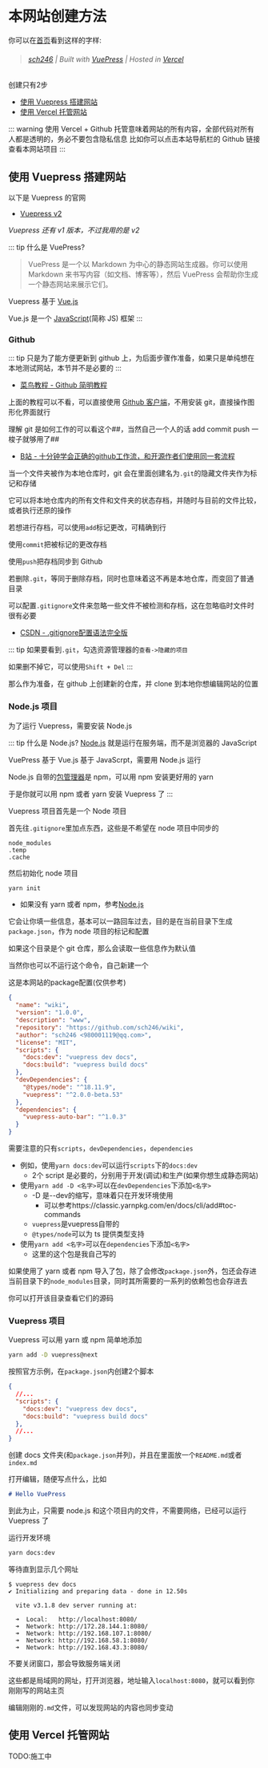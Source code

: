 # 本网站创建方法

你可以在[首页](/)看到这样的字样:

> ###### [sch246](/index/3-who) | Built with [VuePress](https://v2.vuepress.vuejs.org/zh/) | Hosted in [Vercel](https://vercel.com)

创建只有2步

- [使用 Vuepress 搭建网站](#使用-vuepress-搭建网站)
- [使用 Vercel 托管网站](#使用-vercel-托管网站)

::: warning 使用 Vercel + Github 托管意味着网站的所有内容，全部代码对所有人都是透明的，务必不要包含隐私信息
比如你可以点击本站导航栏的 Github 链接查看本网站项目
:::

## 使用 Vuepress 搭建网站

以下是 Vuepress 的官网

- [Vuepress v2](https://v2.vuepress.vuejs.org/zh/)

*Vuepress 还有 v1 版本，不过我用的是 v2*

::: tip 什么是 VuePress?
> VuePress 是一个以 Markdown 为中心的静态网站生成器。你可以使用 Markdown 来书写内容（如文档、博客等），然后 VuePress 会帮助你生成一个静态网站来展示它们。

Vuepress 基于 [Vue.js](/1-code/4-web/3-frame/1-vue)

Vue.js 是一个 [JavaScript](/1-code/4-web/0-base/2-js)(简称 JS) 框架
:::

### Github

::: tip
只是为了能方便更新到 github 上，为后面步骤作准备，如果只是单纯想在本地测试网站，本节并不是必要的
:::

- [菜鸟教程 - Github 简明教程](https://www.runoob.com/w3cnote/git-guide.html)

上面的教程可以不看，可以直接使用 [Github 客户端](https://desktop.github.com/)，不用安装 git，直接操作图形化界面就行

理解 git 是如何工作的可以看这个##，当然自己一个人的话 add commit push 一梭子就够用了##

- [B站 - 十分钟学会正确的github工作流，和开源作者们使用同一套流程](https://www.bilibili.com/video/BV19e4y1q7JJ)

当一个文件夹被作为本地仓库时，git 会在里面创建名为`.git`的隐藏文件夹作为标记和存储

它可以将本地仓库内的所有文件和文件夹的状态存档，并随时与目前的文件比较，或者执行还原的操作

若想进行存档，可以使用`add`标记更改，可精确到行

使用`commit`把被标记的更改存档

使用`push`把存档同步到 Github

若删除`.git`，等同于删除存档，同时也意味着这不再是本地仓库，而变回了普通目录

可以配置`.gitignore`文件来忽略一些文件不被检测和存档，这在忽略临时文件时很有必要

- [CSDN - .gitignore配置语法完全版](https://blog.csdn.net/le_17_4_6/article/details/92789993)

::: tip
如果要看到`.git`，勾选资源管理器的`查看->隐藏的项目`

如果删不掉它，可以使用`Shift + Del`
:::

那么作为准备，在 github 上创建新的仓库，并 clone 到本地你想编辑网站的位置

### Node.js 项目

为了运行 Vuepress，需要安装 Node.js

::: tip 什么是 Node.js?
[Node.js](/1-code/4-web/1-node) 就是运行在服务端，而不是浏览器的 JavaScript

VuePress 基于 Vue.js 基于 JavaScrpt，需要用 Node.js 运行

Node.js 自带的[包管理器](https://linux.cn/article-12713-1.html)是 npm，可以用 npm 安装更好用的 yarn

于是你就可以用 npm 或者 yarn 安装 Vuepress 了
:::

Vuepress 项目首先是一个 Node 项目

首先往`.gitignore`里加点东西，这些是不希望在 node 项目中同步的

```
node_modules
.temp
.cache
```

然后初始化 node 项目

```sh
yarn init
```

- 如果没有 yarn 或者 npm，参考[Node.js](/1-code/4-web/1-node)

它会让你填一些信息，基本可以一路回车过去，目的是在当前目录下生成`package.json`，作为 node 项目的标记和配置

如果这个目录是个 git 仓库，那么会读取一些信息作为默认值

当然你也可以不运行这个命令，自己新建一个

这是本网站的package配置(仅供参考)

```json
{
  "name": "wiki",
  "version": "1.0.0",
  "description": "www",
  "repository": "https://github.com/sch246/wiki",
  "author": "sch246 <980001119@qq.com>",
  "license": "MIT",
  "scripts": {
    "docs:dev": "vuepress dev docs",
    "docs:build": "vuepress build docs"
  },
  "devDependencies": {
    "@types/node": "^18.11.9",
    "vuepress": "^2.0.0-beta.53"
  },
  "dependencies": {
    "vuepress-auto-bar": "^1.0.3"
  }
}
```

需要注意的只有`scripts`，`devDependencies`，`dependencies`

- 例如，使用`yarn docs:dev`可以运行`scripts`下的`docs:dev`
    - 2个 script 是必要的，分别用于开发(调试)和生产(如果你想生成静态网站)
- 使用`yarn add -D <名字>`可以在`devDependencies`下添加`<名字>`
    - -D 是--dev的缩写，意味着只在开发环境使用
        - 可以参考https://classic.yarnpkg.com/en/docs/cli/add#toc-commands
    - `vuepress`是vuepress自带的
    - `@types/node`可以为 ts 提供类型支持
- 使用`yarn add <名字>`可以在`dependencies`下添加`<名字>`
    - 这里的这个包是我自己写的

如果使用了 yarn 或者 npm 导入了包，除了会修改`package.json`外，包还会存进当前目录下的`node_modules`目录，同时其所需要的一系列的依赖包也会存进去

你可以打开该目录查看它们的源码

### Vuepress 项目

Vuepress 可以用 yarn 或 npm 简单地添加

```sh
yarn add -D vuepress@next
```

按照官方示例，在`package.json`内创建2个脚本

```json
{
  //...
  "scripts": {
    "docs:dev": "vuepress dev docs",
    "docs:build": "vuepress build docs"
  },
  //...
}
```

创建 docs 文件夹(和`package.json`并列)，并且在里面放一个`README.md`或者`index.md`

打开编辑，随便写点什么，比如

```md
# Hello VuePress
```

到此为止，只需要 node.js 和这个项目内的文件，不需要网络，已经可以运行 Vuepress 了

运行开发环境

```sh
yarn docs:dev
```

等待直到显示几个网址

```
$ vuepress dev docs
✔ Initializing and preparing data - done in 12.50s

  vite v3.1.8 dev server running at:

  ➜  Local:   http://localhost:8080/
  ➜  Network: http://172.28.144.1:8080/
  ➜  Network: http://192.168.107.1:8080/
  ➜  Network: http://192.168.58.1:8080/
  ➜  Network: http://192.168.43.3:8080/
```

不要关闭窗口，那会导致服务端关闭

这些都是局域网的网址，打开浏览器，地址输入`localhost:8080`，就可以看到你刚刚写的网站主页

编辑刚刚的`.md`文件，可以发现网站的内容也同步变动

## 使用 Vercel 托管网站

TODO:施工中
